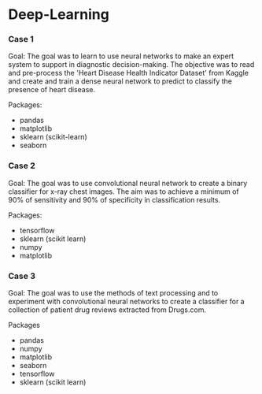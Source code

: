 # Deep-Learning

### Case 1

Goal: The goal was to learn to use neural networks to make an expert system to support in diagnostic decision-making.
The objective was to read and pre-process the 'Heart Disease Health Indicator Dataset' from Kaggle and create and train
a dense neural network to predict to classify the presence of heart disease.

Packages:
* pandas
* matplotlib
* sklearn (scikit-learn)
* seaborn

### Case 2
Goal: The goal was to use convolutional neural network to create a binary classifier for x-ray chest images.
The aim was to achieve a minimum of 90% of sensitivity and 90% of specificity in classification results.

Packages:
* tensorflow
* sklearn (scikit learn)
* numpy
* matplotlib

### Case 3
Goal: The goal was to use the methods of text processing and to experiment with convolutional neural networks
to create a classifier for a collection of patient drug reviews extracted from Drugs.com.

Packages
* pandas
* numpy
* matplotlib
* seaborn
* tensorflow
* sklearn (scikit learn)